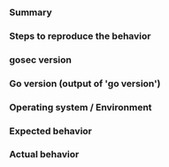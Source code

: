 ### Summary 

### Steps to reproduce the behavior

### gosec version

### Go version (output of 'go version')

### Operating system / Environment

### Expected behavior

### Actual behavior
